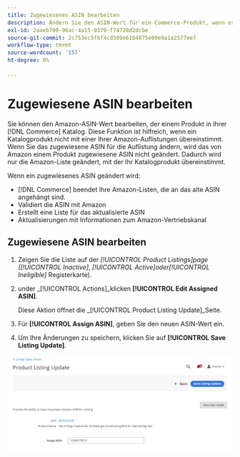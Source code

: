 ```yaml
---
title: Zugewiesenes ASIN bearbeiten
description: Ändern Sie den ASIN-Wert für ein Commerce-Produkt, wenn es nicht ordnungsgemäß mit einer Ihrer Amazon-Listen übereinstimmt.
exl-id: 2aaeb700-96ac-4a15-9379-f74728d2dcbe
source-git-commit: 2c753ec5f6f4cd509e61b4875e09e9a1a2577ee7
workflow-type: tm+mt
source-wordcount: '157'
ht-degree: 0%

---
```


# Zugewiesene ASIN bearbeiten

Sie können den Amazon-ASIN-Wert bearbeiten, der einem Produkt in Ihrer [!DNL Commerce] Katalog. Diese Funktion ist hilfreich, wenn ein Katalogprodukt nicht mit einer Ihrer Amazon-Auflistungen übereinstimmt. Wenn Sie das zugewiesene ASIN für die Auflistung ändern, wird das von Amazon einem Produkt zugewiesene ASIN nicht geändert. Dadurch wird nur die Amazon-Liste geändert, mit der Ihr Katalogprodukt übereinstimmt.

Wenn ein zugewiesenes ASIN geändert wird:

- [!DNL Commerce] beendet Ihre Amazon-Listen, die an das alte ASIN angehängt sind.
- Validiert die ASIN mit Amazon
- Erstellt eine Liste für das aktualisierte ASIN
- Aktualisierungen mit Informationen zum Amazon-Vertriebskanal

## Zugewiesene ASIN bearbeiten

1. Zeigen Sie die Liste auf der _[!UICONTROL Product Listings]_page (_[!UICONTROL Inactive]_, _[!UICONTROL Active]_oder_[!UICONTROL Ineligible]_ Registerkarte).

1. under _[!UICONTROL Actions]_klicken **[!UICONTROL Edit Assigned ASIN]**.

   Diese Aktion öffnet die _[!UICONTROL Product Listing Update]_Seite.

1. Für **[!UICONTROL Assign ASIN]**, geben Sie den neuen ASIN-Wert ein.

1. Um Ihre Änderungen zu speichern, klicken Sie auf **[!UICONTROL Save Listing Update]**.

![Zugewiesene ASIN bearbeiten](assets/amazon-assigned-asin-edit.png)
